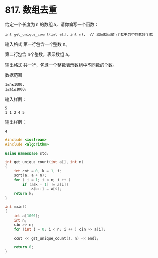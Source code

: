 # 817. 数组去重

给定一个长度为 n 的数组 a，请你编写一个函数：
```
int get_unique_count(int a[], int n);  // 返回数组前n个数中的不同数的个数
```
输入格式
第一行包含一个整数 n。

第二行包含 n个整数，表示数组 a。

输出格式
共一行，包含一个整数表示数组中不同数的个数。

数据范围
```
1≤n≤1000,
1≤ai≤1000。
```

输入样例：
```
5
1 1 2 4 5
```
输出样例：
```
4
```



```c++
#include <iostream>
#include <algorithm>

using namespace std;

int get_unique_count(int a[], int n)
{
    int cnt = 0, k = 1, i;
    sort(a, a + n);
    for ( i = 1; i < n; i ++ )
        if (a[k - 1] != a[i])
            a[k++] = a[i];
    return k;
}

int main()
{
    int a[1000];
    int n;
    cin >> n;
    for (int i = 0; i < n; i ++ ) cin >> a[i];

    cout << get_unique_count(a, n) << endl;

    return 0;
}
```
